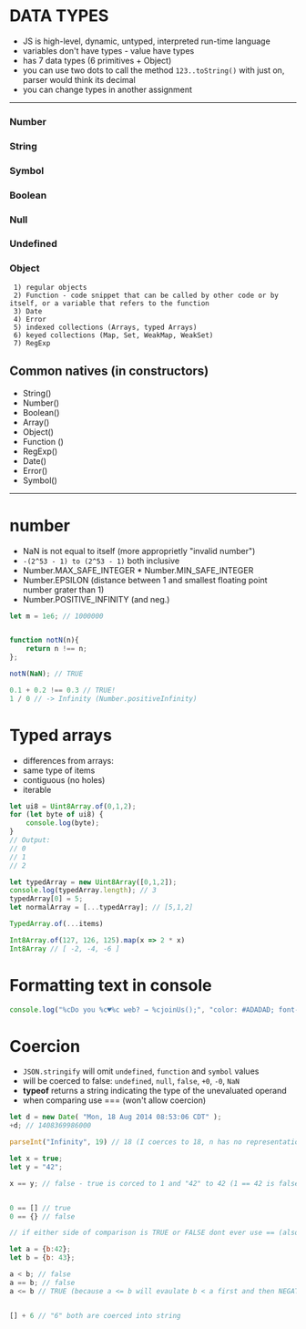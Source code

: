 # DATA TYPES
* JS is high-level, dynamic, untyped, interpreted run-time language  
* variables don't have types - value have types  
* has 7 data types (6 primitives + Object)
* you can use two dots to call the method ``` 123..toString() ``` with just on, parser would think its decimal
* you can change types in another assignment
----------------------------------------------------------------------------------------
### Number 
### String
### Symbol
### Boolean 
### Null  
### Undefined

### Object  
     1) regular objects  
     2) Function - code snippet that can be called by other code or by itself, or a variable that refers to the function  
     3) Date  
     4) Error  
     5) indexed collections (Arrays, typed Arrays)  
     6) keyed collections (Map, Set, WeakMap, WeakSet)  
     7) RegExp  




## Common natives (in constructors)
* String()
* Number()
* Boolean()
* Array()
* Object()
* Function ()
* RegExp()
* Date()
* Error()
* Symbol()
----------------------------------------------------------------------------------------

# number
* NaN is not equal to itself (more approprietly "invalid number")
* ```-(2^53 - 1) to (2^53 - 1)``` both inclusive
* Number.MAX_SAFE_INTEGER
* Number.MIN_SAFE_INTEGER
* Number.EPSILON (distance between 1 and smallest floating point number grater than 1)
* Number.POSITIVE_INFINITY (and neg.)


```js
let m = 1e6; // 1000000


function notN(n){
    return n !== n;
};

notN(NaN); // TRUE

0.1 + 0.2 !== 0.3 // TRUE!
1 / 0 // -> Infinity (Number.positiveInfinity)
```



# Typed arrays
* differences from arrays:
* same type of items 
* contiguous (no holes)
* iterable

```javascript
let ui8 = Uint8Array.of(0,1,2);
for (let byte of ui8) {
    console.log(byte);
}
// Output:
// 0
// 1
// 2
```


```javascript
let typedArray = new Uint8Array([0,1,2]);
console.log(typedArray.length); // 3
typedArray[0] = 5;
let normalArray = [...typedArray]; // [5,1,2]
```

```javascript
TypedArray.of(...items)
```

```javascript
Int8Array.of(127, 126, 125).map(x => 2 * x)
Int8Array // [ -2, -4, -6 ]
```

# Formatting text in console 
```js
console.log("%cDo you %c♥%c web? → %cjoinUs();", "color: #ADADAD; font-weight: bold; font-size: 18px;", "color: #f63939; font-weight: bold; font-size: 22px;", "color: #ADADAD; font-weight: bold; font-size: 18px;", "color: #4ac366; font-weight: bold; font-size: 18px;")

```


# Coercion


* ```JSON.stringify``` will omit ```undefined```, ```function``` and ```symbol``` values
* will be coerced to false: ```undefined```, ```null```, ```false```, ```+0```, ```-0```, ```NaN```
* **typeof** returns a string indicating the type of the unevaluated operand
* when comparing use === (won't allow coercion)




```js
let d = new Date( "Mon, 18 Aug 2014 08:53:06 CDT" );
+d; // 1408369986000
```

```js
parseInt("Infinity", 19) // 18 (I coerces to 18, n has no representation and parsing stops)

let x = true;
let y = "42";

x == y; // false - true is corced to 1 and "42" to 42 (1 == 42 is false)


0 == [] // true
0 == {} // false

// if either side of comparison is TRUE or FALSE dont ever use == (also [], "", 0)

let a = {b:42};
let b = {b: 43};

a < b; // false
a == b; // false
a <= b // TRUE (because a <= b will evaulate b < a first and then NEGATE the result)


[] + 6 // "6" both are coerced into string



```
